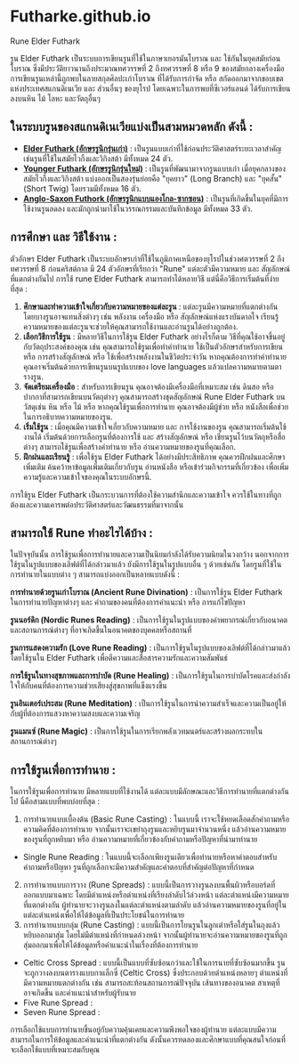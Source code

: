 # Futharke.github.io
Rune Elder Futhark

รูน Elder Futhark เป็นระบบการเขียนรูนที่ใช้ในภาษาเยอรมันโบราณ และ ใช้กันในยุคสมัยก่อนโบราณ ซึ่งมีประวัติยาวนานถึงประมาณทศวรรษที่ 2 ถึงทศวรรษที่ 8 หรือ 9 ของสมัยกลางเครื่องมือการเขียนรูนเหล่านี้ถูกพบในลายสกุลศิลปะเก่าโบราณ ที่ได้รับการกำจัด หรือ สกัดออกมาจากขอบเขตแห่งประเทศสแกนดิเนเวีย และ ส่วนอื่นๆ ของยุโรป โดยเฉพาะในการพบที่ซีเวอร์แลนด์ ได้รับการเขียนลงบนหิน ไม้ โลหะ และวัตถุอื่นๆ

## ในระบบรูนของสแกนดิเนเวียแบ่งเป็นสามหมวดหลัก ดังนี้ :

- [**Elder Futhark (อักษรรูนิกรุ่นเก่า)**](Elder_Futhark.md) : เป็นรูนแบบเก่าที่ใช้ก่อนประวัติศาสตร์ระยะเวลาสำคัญ เช่นรูนที่ใช้ในสมัยไวกิ้งและวิกิงสต้า มีทั้งหมด 24 ตัว.
- [**Younger Futhark (อักษรรูนิกรุ่นใหม่)**](Younger_Futhark.md) : เป็นรูนที่พัฒนามาจากรูนแบบเก่า เมื่อยุคกลางของสมัยไวกิ้งและวิกิงสต้า แบ่งออกเป็นสองรุ่นย่อยคือ "ยุคยาว" (Long Branch) และ "ยุคสั้น" (Short Twig) โดยรวมมีทั้งหมด 16 ตัว.
- [**Anglo-Saxon Futhork (อักษรรูนิกแบบแองโกล-ซากซอน)**](Anglo-Saxon_Futhork.md) : เป็นรูนที่เกิดขึ้นในยุคที่มีการใช้งานรูนลดลง และมักถูกนำมาใช้ในวรรณกรรมและบันทึกข้อมูล มีทั้งหมด 33 ตัว.

## การศึกษา และ วิธีใช้งาน :

ตัวอักษร Elder Futhark เป็นระบบอักษรเก่าที่ใช้ในภูมิภาคเหนือของยุโรปในช่วงศตวรรษที่ 2 ถึงทศวรรษที่ 8 ก่อนคริสต์กาล มี 24 ตัวอักษรที่เรียกว่า "Rune" แต่ละตัวมีความหมาย และ สัญลักษณ์ที่แตกต่างกันไป การใช้ rune Elder Futhark สามารถทำได้หลายวิธี แต่นี่คือวิธีการเริ่มต้นที่ง่ายที่สุด :

1. **ศึกษาและทำความเข้าใจเกี่ยวกับความหมายของแต่ละรูน** : แต่ละรูนมีความหมายที่แตกต่างกัน โดยบางรูนอาจแทนสิ่งต่างๆ เช่น พลังงาน เครื่องมือ หรือ สัญลักษณ์แห่งแรงบันดาลใจ เรียนรู้ความหมายของแต่ละรูนจะช่วยให้คุณสามารถใช้งานและอ่านรูนได้อย่างถูกต้อง.
2. **เลือกวิธีการใช้รูน** : มีหลายวิธีในการใช้รูน Elder Futhark อย่างไรก็ตาม วิธีที่คุณใช้อาจขึ้นอยู่กับวัตถุประสงค์ของคุณ เช่น คุณสามารถใช้รูนเพื่อทำคำทำนาย ใช้เป็นตัวอักษรสำหรับการเขียน หรือ การสร้างสัญลักษณ์ หรือ ใช้เพื่อสร้างพลังงานในชีวิตประจำวัน หากคุณต้องการทำคำทำนาย คุณอาจเริ่มต้นด้วยการเขียนรูนบนรูปแบบของ love languages แล้วแปลความหมายตามตารางรูน.
3. **จัดเตรียมเครื่องมือ** : สำหรับการเขียนรูน คุณอาจต้องมีเครื่องมือที่เหมาะสม เช่น ดินสอ หรือปากกาที่สามารถเขียนบนวัตถุต่างๆ คุณสามารถสร้างชุดสัญลักษณ์ Rune Elder Futhark บนวัสดุเช่น หิน หรือ ไม้ หรือ หากคุณใช้รูนเพื่อการทำนาย คุณอาจต้องมีผู้ช่วย หรือ หนังสือเพื่อช่วยในการอธิบายความหมายของรูน.
4. **เริ่มใช้รูน** : เมื่อคุณมีความเข้าใจเกี่ยวกับความหมาย และ การใช้งานของรูน คุณสามารถเริ่มต้นใช้งานได้ เริ่มต้นด้วยการเลือกรูนที่ต้องการใช้ และ สร้างสัญลักษณ์ หรือ เขียนรูนไว้บนวัตถุหรือสื่อต่างๆ สามารถใช้รูนเพื่อสร้างคำทำนาย หรือ อ่านความหมายของรูนที่คุณเลือก.
5. **ฝึกฝนและเรียนรู้** : เพื่อใช้รูน Elder Futhark ได้อย่างมีประสิทธิภาพ คุณควรฝึกฝนและศึกษาเพิ่มเติม ค้นคว้าหาข้อมูลเพิ่มเติมเกี่ยวกับรูน อ่านหนังสือ หรือเข้าร่วมกิจกรรมที่เกี่ยวข้อง เพื่อเพิ่มความรู้และความเข้าใจของคุณในระบบอักษรนี้.

การใช้รูน Elder Futhark เป็นกระบวนการที่ต้องใช้ความสำนึกและความเข้าใจ ควรใช้ในทางที่ถูกต้องและความเคารพต่อประวัติศาสตร์และวัฒนธรรมที่มาจากนั้น

## สามารถใช้ Rune ทำอะไรได้บ้าง :
ในปัจจุบันนั้น การใช้รูนเพื่อการทำนายและความเป็นนิยมกำลังได้รับความนิยมในวงกว้าง นอกจากการใช้รูนในรูปแบบของเลิฟต์ที่ได้กล่าวมาแล้ว ยังมีการใช้รูนในรูปแบบอื่น ๆ ด้วยเช่นกัน โดยรูนที่ใช้ในการทำนายในแบบต่าง ๆ สามารถแบ่งออกเป็นหลายแบบดังนี้ :

**การทำนายด้วยรูนเก่าโบราณ (Ancient Rune Divination)** : เป็นการใช้รูน Elder Futhark ในการทำนายปัญหาต่างๆ และ คำถามของคนที่ต้องการคำแนะนำ หรือ การแก้ไขปัญหา

**รูนนอร์ดิก (Nordic Runes Reading)** : เป็นการใช้รูนในรูปแบบของคำพยากรณ์เกี่ยวกับอนาคตและสถานการณ์ต่างๆ ที่อาจเกิดขึ้นในอนาคตของบุคคลหรือสถานที่

**รูนการแสดงความรัก (Love Rune Reading)** : เป็นการใช้รูนในรูปแบบของเลิฟต์ที่ได้กล่าวมาแล้ว โดยใช้รูนใน Elder Futhark เพื่อตีความและสื่อสารความรักและความสัมพันธ์

**การใช้รูนในทางสุขภาพและการบำบัด (Rune Healing)** : เป็นการใช้รูนในการบำบัดโรคและส่งกำลังใจให้กับคนที่ต้องการความช่วยเสียงสู่สุขภาพที่แข็งแรงขึ้น

**รูนอินเตอร์เประสม (Rune Meditation)** : เป็นการใช้รูนในการนำความสำเร็จและความเป็นอยู่ให้กับผู้ที่ต้องการแสวงหาความสงบและความเจริญ

**รูนแมนซ์ (Rune Magic)** : เป็นการใช้รูนในการเรียกพลังเวทมนตร์และสร้างผลกระทบในสถานการณ์ต่างๆ

## การใช้รูนเพื่อการทำนาย :
ในการใช้รูนเพื่อการทำนาย มีหลายแบบที่ใช้งานได้ แต่ละแบบมีลักษณะและวิธีการทำนายที่แตกต่างกันไป นี่คือสามแบบที่พบบ่อยที่สุด :

1. การทำนายแบบเบื้องต้น (Basic Rune Casting) : ในแบบนี้ เราจะใช้หยดเลือดสักคำถามหรือความคิดที่ต้องการทำนาย จากนั้นเราจะเขย่าถุงรูนและหยิบรูนมาจำนวนหนึ่ง แล้วอ่านความหมายของรูนที่ถูกหยิบมา หรือ อ่านความหมายที่เกี่ยวข้องกับคำถามหรือปัญหาที่นำมาทำนาย
- Single Rune Reading : ในแบบนี้จะเลือกเพียงรูนเดียวเพื่อทำนายหรือหาคำตอบสำหรับคำถามหรือปัญหา รูนที่ถูกเลือกจะมีความสำคัญและคำตอบที่สำคัญต่อปัญหาที่กำหนด
2. การทำนายแบบการวาง (Rune Spreads) : แบบนี้เป็นการวางรูนลงบนพื้นผิวหรือบอร์ดที่ออกแบบมาเฉพาะ โดยมีตำแหน่งหรือตำแหน่งที่เรียงลำดับไว้ล่วงหน้า แต่ละตำแหน่งมีความหมายที่แตกต่างกัน ผู้ทำนายจะวางรูนลงในแต่ละตำแหน่งตามลำดับ แล้วอ่านความหมายของรูนที่อยู่ในแต่ละตำแหน่งเพื่อให้ได้ข้อมูลที่เป็นประโยชน์ในการทำนาย
3. การทำนายแบบกลุ่ม (Rune Casting) : แบบนี้เป็นการโยนรูนในลูกเต๋าหรือใส่รูนในถุงแล้วหยิบออกมาสุ่ม โดยไม่มีตำแหน่งที่กำหนดล่วงหน้า จากนั้นผู้ทำนายจะอ่านความหมายของรูนที่ถูกสุ่มออกมาเพื่อให้ได้ข้อมูลหรือคำแนะนำในเรื่องที่ต้องการทำนาย
- Celtic Cross Spread : แบบนี้เป็นแบบที่ซับซ้อนกว่าและใช้ในการนายที่ซับซ้อนมากขึ้น รูนจะถูกวางลงบนตารางแบบกาแล็กซี่ (Celtic Cross) ซึ่งประกอบด้วยตำแหน่งหลายๆ ตำแหน่งที่มีความหมายแตกต่างกัน เช่น สามารถสะท้อนสถานการณ์ปัจจุบัน เส้นทางของอนาคต สาเหตุที่อาจเกิดขึ้น และคำแนะนำสำหรับผู้รับนาย
- Five Rune Spread :
- Seven Rune Spread : 

การเลือกใช้แบบการทำนายขึ้นอยู่กับความคุ้นเคยและความพึงพอใจของผู้ทำนาย แต่ละแบบมีความสามารถในการให้ข้อมูลและคำแนะนำที่แตกต่างกัน ดังนั้นควรทดลองและศึกษาแบบที่คุณสนใจก่อนที่จะเลือกใช้แบบที่เหมาะสมกับคุณ
